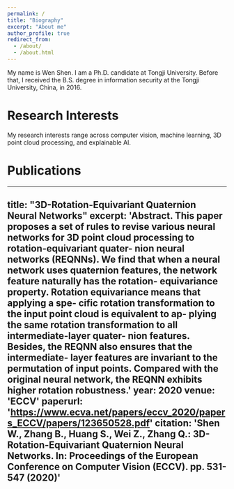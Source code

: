 ```yaml
---
permalink: /
title: "Biography"
excerpt: "About me"
author_profile: true
redirect_from:
  - /about/
  - /about.html
---
```


My name is Wen Shen. I am a Ph.D. candidate at Tongji University. Before that, I received the B.S. degree in information security at the Tongji University, China, in 2016.

Research Interests
======
My research interests range across computer vision, machine learning, 3D point cloud processing, and explainable AI.

Publications
======
---
title: "3D-Rotation-Equivariant Quaternion Neural Networks"
excerpt: 'Abstract. This paper proposes a set of rules to revise various neural networks for 3D point cloud processing to rotation-equivariant quater- nion neural networks (REQNNs). We find that when a neural network uses quaternion features, the network feature naturally has the rotation- equivariance property. Rotation equivariance means that applying a spe- cific rotation transformation to the input point cloud is equivalent to ap- plying the same rotation transformation to all intermediate-layer quater- nion features. Besides, the REQNN also ensures that the intermediate- layer features are invariant to the permutation of input points. Compared with the original neural network, the REQNN exhibits higher rotation robustness.'
year: 2020
venue: 'ECCV'
paperurl: 'https://www.ecva.net/papers/eccv_2020/papers_ECCV/papers/123650528.pdf'
citation: 'Shen W., Zhang B., Huang S., Wei Z., Zhang Q.: 3D-Rotation-Equivariant Quaternion Neural Networks. In: Proceedings of the European Conference on Computer Vision (ECCV). pp. 531-547 (2020)'
---
